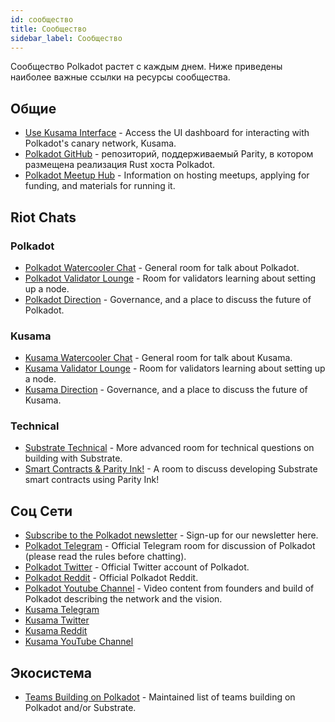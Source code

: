 ```yaml
---
id: сообщество
title: Сообщество
sidebar_label: Сообщество
---
```


Сообщество Polkadot растет с каждым днем. Ниже приведены наиболее важные ссылки на ресурсы сообщества.

## Общие

- [Use Kusama Interface](https://polkadot.js.org/apps/#/explorer) - Access the UI dashboard for interacting with Polkadot's canary network, Kusama.
- [Polkadot GitHub](https://github.com/paritytech/polkadot/) - репозиторий, поддерживаемый Parity, в котором размещена реализация Rust хоста Polkadot.
- [Polkadot Meetup Hub](https://www.notion.so/web3foundation/Polkadot-Meetup-Hub-4511c156770e4ba9936386d8be5fe5be) - Information on hosting meetups, applying for funding, and materials for running it.

## Riot Chats

### Polkadot

- [Polkadot Watercooler Chat](https://riot.im/app/#/room/!FdCojkeGzZLSEoiecf:web3.foundation?via=matrix.parity.io&via=matrix.org&via=web3.foundation) - General room for talk about Polkadot.
- [Polkadot Validator Lounge](https://riot.im/app/#/room/#polkadot-validator-lounge:matrix.org) - Room for validators learning about setting up a node.
- [Polkadot Direction](https://riot.im/app/#/room/!OwgojQyBzTlUQGGLhq:matrix.parity.io?via=matrix.parity.io&via=matrix.org&via=web3.foundation) - Governance, and a place to discuss the future of Polkadot.

### Kusama

- [Kusama Watercooler Chat](https://riot.im/app/#/room/%23kusamawatercooler:polkadot.builders) - General room for talk about Kusama.
- [Kusama Validator Lounge](https://riot.im/app/#/room/!LhjZccBOqFNYKLdmbb:polkadot.builders?via=matrix.parity.io&via=matrix.org&via=web3.foundation) - Room for validators learning about setting up a node.
- [Kusama Direction](https://riot.im/app/#/room/!QXMnIJzxlnVrvRzhUA:matrix.parity.io?via=matrix.parity.io&via=matrix.org&via=web3.foundation) - Governance, and a place to discuss the future of Kusama.

### Technical

- [Substrate Technical](https://riot.im/app/#/room/#substrate-technical:matrix.org) - More advanced room for technical questions on building with Substrate.
- [Smart Contracts & Parity Ink!](https://riot.im/app/#/room/!tYUCYdSvSYPMjWNDDD:matrix.parity.io?via=matrix.parity.io&via=matrix.org&via=web3.foundation) - A room to discuss developing Substrate smart contracts using Parity Ink!

## Соц Сети

- [Subscribe to the Polkadot newsletter](https://share.hsforms.com/1LL1CBwiASxC5pJUYZAiDVw4752a) - Sign-up for our newsletter here.
- [Polkadot Telegram](https://t.me/polkadotofficial) - Official Telegram room for discussion of Polkadot (please read the rules before chatting).
- [Polkadot Twitter](https://twitter.com/polkadotnetwork) - Official Twitter account of Polkadot.
- [Polkadot Reddit](https://www.reddit.com/r/dot/) - Official Polkadot Reddit.
- [Polkadot Youtube Channel](https://www.youtube.com/channel/UCB7PbjuZLEba_znc7mEGNgw) - Video content from founders and build of Polkadot describing the network and the vision.
- [Kusama Telegram](https://t.me/kusamanetworkofficial)
- [Kusama Twitter](https://twitter.com/kusamanetwork)
- [Kusama Reddit](https://www.reddit.com/r/Kusama)
- [Kusama YouTube Channel](http://youtube.com/c/kusamanetwork)

## Экосистема

- [Teams Building on Polkadot](https://forum.web3.foundation/t/teams-building-on-polkadot/67) - Maintained list of teams building on Polkadot and/or Substrate.

